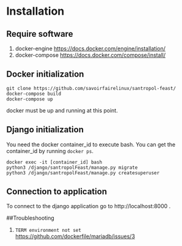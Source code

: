# Installation


## Require software

1. docker-engine
https://docs.docker.com/engine/installation/
2. docker-compose
https://docs.docker.com/compose/install/


## Docker initialization

```
git clone https://github.com/savoirfairelinux/santropol-feast/
docker-compose build
docker-compose up
```
docker must be up and running at this point.

## Django initialization

You need the docker container_id to execute bash. You can get the container_id by running ```docker ps```.

```
docker exec -it [container_id] bash
python3 /django/santropolFeast/manage.py migrate
python3 /django/santropolFeast/manage.py createsuperuser
```

## Connection to application

To connect to the django application go to http://localhost:8000 .

##Troubleshooting
1. ```TERM environment not set``` https://github.com/dockerfile/mariadb/issues/3

